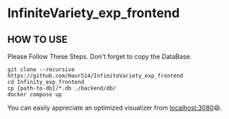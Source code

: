 # InfiniteVariety_exp_frontend

## HOW TO USE
Please Follow These Steps.
Don't forget to copy the DataBase.
```
git clone --recursive https://github.com/Haur514/InfiniteVariety_exp_frontend
cd Infinity_exp_frontend
cp {path-to-db}/*.db ./backend/db/
docker compose up
```
You can easily appreciate an optimized visualizer from [localhost:3080](http://localhost:3080)😄.
